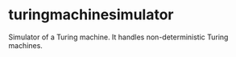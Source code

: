 # turingmachinesimulator
Simulator of a Turing machine. It handles non-deterministic Turing machines.

